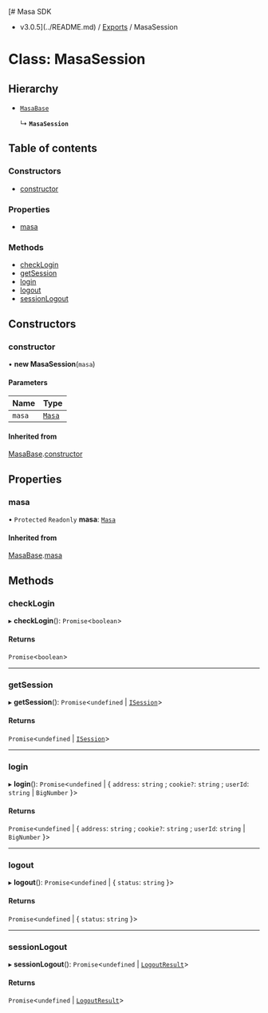 [# Masa SDK
 - v3.0.5](../README.md) / [Exports](../modules.md) / MasaSession

# Class: MasaSession

## Hierarchy

- [`MasaBase`](MasaBase.md)

  ↳ **`MasaSession`**

## Table of contents

### Constructors

- [constructor](MasaSession.md#constructor)

### Properties

- [masa](MasaSession.md#masa)

### Methods

- [checkLogin](MasaSession.md#checklogin)
- [getSession](MasaSession.md#getsession)
- [login](MasaSession.md#login)
- [logout](MasaSession.md#logout)
- [sessionLogout](MasaSession.md#sessionlogout)

## Constructors

### constructor

• **new MasaSession**(`masa`)

#### Parameters

| Name | Type |
| :------ | :------ |
| `masa` | [`Masa`](Masa.md) |

#### Inherited from

[MasaBase](MasaBase.md).[constructor](MasaBase.md#constructor)

## Properties

### masa

• `Protected` `Readonly` **masa**: [`Masa`](Masa.md)

#### Inherited from

[MasaBase](MasaBase.md).[masa](MasaBase.md#masa)

## Methods

### checkLogin

▸ **checkLogin**(): `Promise`<`boolean`\>

#### Returns

`Promise`<`boolean`\>

___

### getSession

▸ **getSession**(): `Promise`<`undefined` \| [`ISession`](../interfaces/ISession.md)\>

#### Returns

`Promise`<`undefined` \| [`ISession`](../interfaces/ISession.md)\>

___

### login

▸ **login**(): `Promise`<`undefined` \| { `address`: `string` ; `cookie?`: `string` ; `userId`: `string` \| `BigNumber`  }\>

#### Returns

`Promise`<`undefined` \| { `address`: `string` ; `cookie?`: `string` ; `userId`: `string` \| `BigNumber`  }\>

___

### logout

▸ **logout**(): `Promise`<`undefined` \| { `status`: `string`  }\>

#### Returns

`Promise`<`undefined` \| { `status`: `string`  }\>

___

### sessionLogout

▸ **sessionLogout**(): `Promise`<`undefined` \| [`LogoutResult`](../interfaces/LogoutResult.md)\>

#### Returns

`Promise`<`undefined` \| [`LogoutResult`](../interfaces/LogoutResult.md)\>
